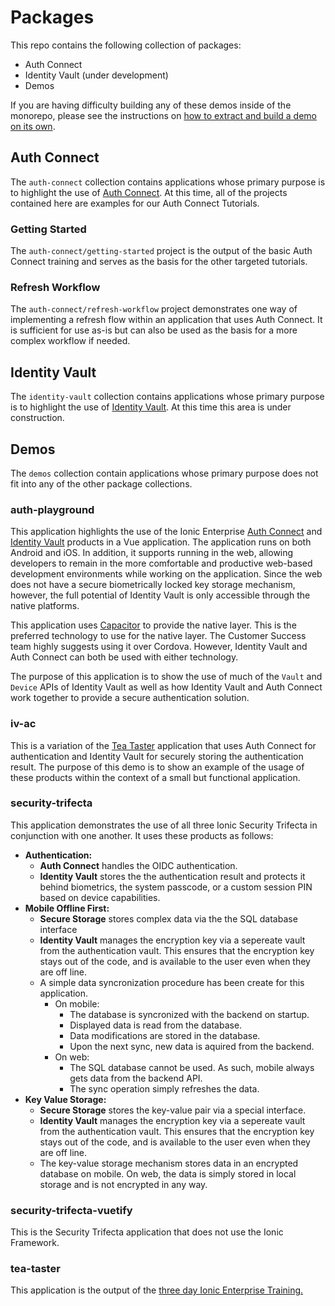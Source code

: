 # Packages

This repo contains the following collection of packages:

- Auth Connect
- Identity Vault (under development)
- Demos

If you are having difficulty building any of these demos inside of the monorepo, please see the instructions on [how to extract and build a demo on its own](README.md#build-a-stand-alone-project).

## Auth Connect

The `auth-connect` collection contains applications whose primary purpose is to highlight the use of [Auth Connect](https://ionic.io/docs/auth-connect). At this time, all of the projects contained here are examples for our Auth Connect Tutorials.

### Getting Started

The `auth-connect/getting-started` project is the output of the basic Auth Connect training and serves as the basis for the other targeted tutorials.

### Refresh Workflow

The `auth-connect/refresh-workflow` project demonstrates one way of implementing a refresh flow within an application that uses Auth Connect. It is sufficient for use as-is but can also be used as the basis for a more complex workflow if needed.

## Identity Vault

The `identity-vault` collection contains applications whose primary purpose is to highlight the use of [Identity Vault](https://ionic.io/docs/auth-connect). At this time this area is under construction.

## Demos

The `demos` collection contain applications whose primary purpose does not fit into any of the other package collections.

### auth-playground

This application highlights the use of the Ionic Enterprise <a href="https://ionic.io/docs/auth-connect" target="_blank">Auth Connect</a> and <a href="https://ionic.io/docs/identity-vault/" target="_blank">Identity Vault</a> products in a Vue application. The application runs on both Android and iOS. In addition, it supports running in the web, allowing developers to remain in the more comfortable and productive web-based development environments while working on the application. Since the web does not have a secure biometrically locked key storage mechanism, however, the full potential of Identity Vault is only accessible through the native platforms.

This application uses <a href="https://capacitorjs.com/docs" target="_blank">Capacitor</a> to provide the native layer. This is the preferred technology to use for the native layer. The Customer Success team highly suggests using it over Cordova. However, Identity Vault and Auth Connect can both be used with either technology.

The purpose of this application is to show the use of much of the `Vault` and `Device` APIs of Identity Vault as well as how Identity Vault and Auth Connect work together to provide a secure authentication solution.

### iv-ac

This is a variation of the [Tea Taster](#tea-taster) application that uses Auth Connect for authentication and Identity Vault for securely storing the authentication result. The purpose of this demo is to show an example of the usage of these products within the context of a small but functional application.

### security-trifecta

This application demonstrates the use of all three Ionic Security Trifecta in conjunction with one another. It uses these products as follows:

- **Authentication:**
  - **Auth Connect** handles the OIDC authentication.
  - **Identity Vault** stores the the authentication result and protects it behind biometrics, the system passcode, or a custom session PIN based on device capabilities.
- **Mobile Offline First:**
  - **Secure Storage** stores complex data via the the SQL database interface
  - **Identity Vault** manages the encryption key via a sepereate vault from the authentication vault. This ensures that the encryption key stays out of the code, and is available to the user even when they are off line.
  - A simple data syncronization procedure has been create for this application.
    - On mobile:
      - The database is syncronized with the backend on startup.
      - Displayed data is read from the database.
      - Data modifications are stored in the database.
      - Upon the next sync, new data is aquired from the backend.
    - On web:
      - The SQL database cannot be used. As such, mobile always gets data from the backend API.
      - The sync operation simply refreshes the data.
- **Key Value Storage:**
  - **Secure Storage** stores the key-value pair via a special interface.
  - **Identity Vault** manages the encryption key via a sepereate vault from the authentication vault. This ensures that the encryption key stays out of the code, and is available to the user even when they are off line.
  - The key-value storage mechanism stores data in an encrypted database on mobile. On web, the data is simply stored in local storage and is not encrypted in any way.

### security-trifecta-vuetify

This is the Security Trifecta application that does not use the Ionic Framework.

### tea-taster

This application is the output of the <a href="https://ionic-training-decks.firebaseapp.com/course/framework/tabs/vue/page/0" target="_blank">three day Ionic Enterprise Training.
